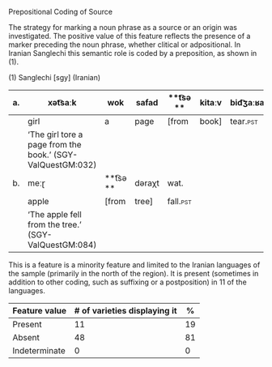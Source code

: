 Prepositional Coding of Source

<span id="_Hlk51063511" class="anchor"></span>The strategy for marking a
noun phrase as a source or an origin was investigated. <span
id="_Hlk51060338" class="anchor"></span>The positive value of this
feature reflects the presence of a marker preceding the noun phrase,
whether clitical or adpositional. In Iranian Sanglechi this semantic
role is coded by a preposition, as shown in (1).

(1) <span id="_Ref12281344" class="anchor"></span>Sanglechi
    \[sgy\] (Iranian)

| a.  | xət͡saːk                                                    | wok      | safad  | **t͡sə **                                               | kitaːv | bid͡ʒaːʁast.                                            |
|-----|------------------------------------------------------------|----------|--------|--------------------------------------------------------|--------|--------------------------------------------------------|
|     | girl                                                       | a        | page   | \[from                                                 | book\] | tear.<span style="font-variant:small-caps;">pst</span> |
|     | ‘The girl tore a page from the book.’ (SGY-ValQuestGM:032) |
| b.  | meːɽ                                                       | **t͡sə ** | dəraχt | wat.                                                   |        |                                                        |
|     | apple                                                      | \[from   | tree\] | fall.<span style="font-variant:small-caps;">pst</span> |        |                                                        |
|     | ‘The apple fell from the tree.’ (SGY-ValQuestGM:084)       |

This is a feature is a minority feature and limited to the Iranian
languages of the sample (primarily in the north of the region). It is
present (sometimes in addition to other coding, such as suffixing or a
postposition) in 11 of the languages.

| Feature value | \# of varieties displaying it | %   |
|---------------|-------------------------------|-----|
| Present       | 11                            | 19  |
| Absent        | 48                            | 81  |
| Indeterminate | 0                             | 0   |


